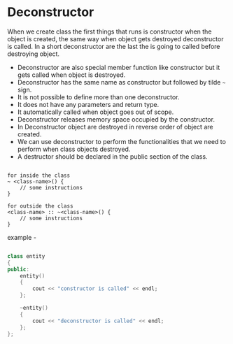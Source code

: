 # Deconstructor 

When we create class the first things that runs is constructor when the object is created, the same way when object gets destroyed deconstructor is called. In a short deconstructor are the last the is going to called before destroying object.

* Deconstructor are also special member function like constructor but it gets called when object is destroyed. 
* Deconstructor has the same name as constructor but followed by tilde ```~``` sign.
* It is not possible to define more than one deconstructor.
* It does not have any parameters and return type. 
* It automatically called when object goes out of scope. 
* Deconstructor releases memory space occupied by the constructor. 
* In Deconstructor object are destroyed in reverse order of object are created.
* We can use deconstructor to perform the functionalities that we need to perform when class objects destroyed.
* A destructor should be declared in the public section of the class.
  

```

for inside the class
~ <class-name>() {
    // some instructions
}

for outside the class 
<class-name> :: ~<class-name>() {
    // some instructions
}
```

example - 



```cpp

class entity
{
public:
    entity()
    {
        cout << "constructor is called" << endl;
    };

    ~entity()
    {
        cout << "deconstructor is called" << endl;
    };
};


```